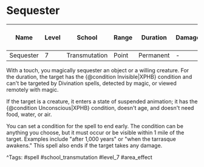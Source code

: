 # Sequester

| Name | Level | School | Range | Duration | Damage | Save DC & Type |
|------|-------|--------|-------|----------|--------|----------------|
| Sequester | 7 | Transmutation | Point | Permanent | - | - |

With a touch, you magically sequester an object or a willing creature. For the duration, the target has the {@condition Invisible|XPHB} condition and can't be targeted by Divination spells, detected by magic, or viewed remotely with magic.

If the target is a creature, it enters a state of suspended animation; it has the {@condition Unconscious|XPHB} condition, doesn't age, and doesn't need food, water, or air.

You can set a condition for the spell to end early. The condition can be anything you choose, but it must occur or be visible within 1 mile of the target. Examples include "after 1,000 years" or "when the tarrasque awakens." This spell also ends if the target takes any damage.

^Tags: #spell #school_transmutation #level_7 #area_effect